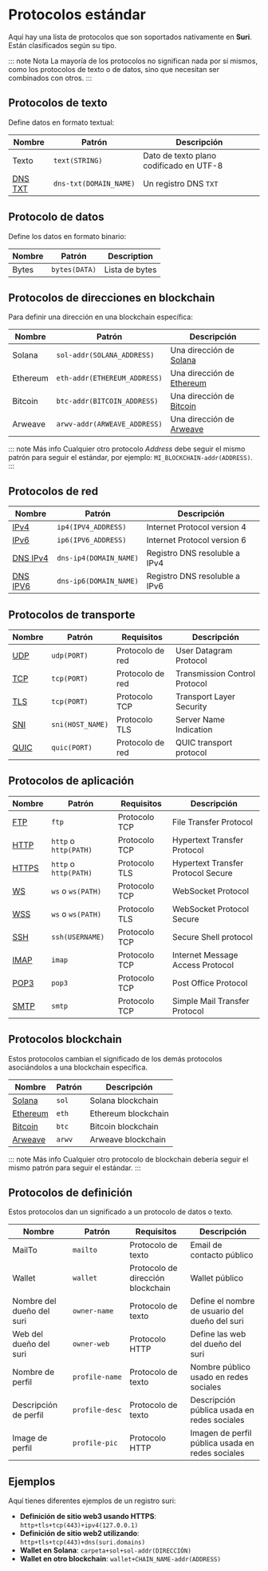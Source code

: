 <style>
td > code {
    white-space: nowrap;
}
</style>

# Protocolos estándar

Aquí hay una lista de protocolos que son soportados nativamente en **Suri**. Están clasificados según su tipo.

::: note Nota
La mayoría de los protocolos no significan nada por sí mismos, como los protocolos de texto o de datos, sino que
necesitan ser combinados con otros.
:::

## Protocolos de texto

Define datos en formato textual:

| Nombre         | Patrón                 | Descripción                             |
|----------------|------------------------|-----------------------------------------|
| Texto          | `text(STRING)`         | Dato de texto plano codificado en UTF-8 |
| [DNS TXT][DNS] | `dns-txt(DOMAIN_NAME)` | Un registro DNS `TXT`                   |

## Protocolo de datos

Define los datos en formato binario:

| Nombre | Patrón        | Description    |
|--------|---------------|----------------|
| Bytes  | `bytes(DATA)` | Lista de bytes |

## Protocolos de direcciones en blockchain

Para definir una dirección en una blockchain específica:

| Nombre   | Patrón                       | Descripción                 |
|----------|------------------------------|-----------------------------|
| Solana   | `sol-addr(SOLANA_ADDRESS)`   | Una dirección de [Solana]   |
| Ethereum | `eth-addr(ETHEREUM_ADDRESS)` | Una dirección de [Ethereum] |
| Bitcoin  | `btc-addr(BITCOIN_ADDRESS)`  | Una dirección de [Bitcoin]  |
| Arweave  | `arwv-addr(ARWEAVE_ADDRESS)` | Una dirección de [Arweave]  |

::: note Más info
Cualquier otro protocolo _Address_ debe seguir el mismo patrón para seguir el estándar, por
ejemplo: `MI_BLOCKCHAIN-addr(ADDRESS)`.
:::

## Protocolos de red

| Nombre          | Patrón                 | Descripción                   |
|-----------------|------------------------|-------------------------------|
| [IPv4]          | `ip4(IPV4_ADDRESS)`    | Internet Protocol version 4   |
| [IPv6]          | `ip6(IPV6_ADDRESS)`    | Internet Protocol version 6   |
| [DNS IPv4][DNS] | `dns-ip4(DOMAIN_NAME)` | Registro DNS resoluble a IPv4 |
| [DNS IPV6][DNS] | `dns-ip6(DOMAIN_NAME)` | Registro DNS resoluble a IPv6 |

## Protocolos de transporte

| Nombre | Patrón           | Requisitos       | Descripción                   |
|--------|------------------|------------------|-------------------------------|
| [UDP]  | `udp(PORT)`      | Protocolo de red | User Datagram Protocol        |
| [TCP]  | `tcp(PORT)`      | Protocolo de red | Transmission Control Protocol |
| [TLS]  | `tcp(PORT)`      | Protocolo TCP    | Transport Layer Security      |
| [SNI]  | `sni(HOST_NAME)` | Protocolo TLS    | Server Name Indication        |
| [QUIC] | `quic(PORT)`     | Protocolo de red | QUIC transport protocol       |

## Protocolos de aplicación

| Nombre  | Patrón                | Requisitos    | Descripción                        |
|---------|-----------------------|---------------|------------------------------------|
| [FTP]   | `ftp`                 | Protocolo TCP | File Transfer Protocol             |
| [HTTP]  | `http` o `http(PATH)` | Protocolo TCP | Hypertext Transfer Protocol        |
| [HTTPS] | `http` o `http(PATH)` | Protocolo TLS | Hypertext Transfer Protocol Secure |
| [WS]    | `ws` o `ws(PATH)`     | Protocolo TCP | WebSocket Protocol                 |
| [WSS]   | `ws` o `ws(PATH)`     | Protocolo TLS | WebSocket Protocol Secure          |
| [SSH]   | `ssh(USERNAME)`       | Protocolo TCP | Secure Shell protocol              |
| [IMAP]  | `imap`                | Protocolo TCP | Internet Message Access Protocol   |
| [POP3]  | `pop3`                | Protocolo TCP | Post Office Protocol               |
| [SMTP]  | `smtp`                | Protocolo TCP | Simple Mail Transfer Protocol      |

## Protocolos blockchain

Estos protocolos cambian el significado de los demás protocolos asociándolos a una blockchain específica.

| Nombre     | Patrón | Descripción         |
|------------|--------|---------------------|
| [Solana]   | `sol`  | Solana blockchain   |
| [Ethereum] | `eth`  | Ethereum blockchain |
| [Bitcoin]  | `btc`  | Bitcoin blockchain  |
| [Arweave]  | `arwv` | Arweave blockchain  |

::: note Más info
Cualquier otro protocolo de blockchain debería seguir el mismo patrón para seguir el estándar.
:::

## Protocolos de definición

Estos protocolos dan un significado a un protocolo de datos o texto.

| Nombre                    | Patrón         | Requisitos                        | Descripción                                       |
|---------------------------|----------------|-----------------------------------|---------------------------------------------------|
| MailTo                    | `mailto`       | Protocolo de texto                | Email de contacto público                         |
| Wallet                    | `wallet`       | Protocolo de dirección blockchain | Wallet público                                    |
| Nombre del dueño del suri | `owner-name`   | Protocolo de texto                | Define el nombre de usuario del dueño del suri    |
| Web del dueño del suri    | `owner-web`    | Protocolo HTTP                    | Define las web del dueño del suri                 |
| Nombre de perfil          | `profile-name` | Protocolo de texto                | Nombre público usado en redes sociales            |
| Descripción de perfil     | `profile-desc` | Protocolo de texto                | Descripción pública usada en redes sociales       |
| Image de perfil           | `profile-pic`  | Protocolo HTTP                    | Imagen de perfil pública usada en redes sociales  |

## Ejemplos

Aquí tienes diferentes ejemplos de un registro suri:

- **Definición de sitio web3 usando HTTPS**: `http+tls+tcp(443)+ipv4(127.0.0.1)`
- **Definición de sitio web2 utilizando**: `http+tls+tcp(443)+dns(suri.domains)`
- **Wallet en Solana**: `carpeta+sol+sol-addr(DIRECCIÓN)`
- **Wallet en otro blockchain**: `wallet+CHAIN_NAME-addr(ADDRESS)`

[IPv4]: https://es.wikipedia.org/wiki/IPv4

[IPv6]: https://es.wikipedia.org/wiki/IPv6

[DNS]: https://es.wikipedia.org/wiki/Sistema_de_nombres_de_dominio

[UDP]: https://es.wikipedia.org/wiki/User_Datagram_Protocol

[TCP]: https://es.wikipedia.org/wiki/Transmission_Control_Protocol

[QUIC]: https://es.wikipedia.org/wiki/QUIC

[TLS]: https://es.wikipedia.org/wiki/Transport_Layer_Security

[SNI]: https://es.wikipedia.org/wiki/Server_Name_Indication

[FTP]: https://es.wikipedia.org/wiki/File_Transfer_Protocol

[HTTP]: https://es.wikipedia.org/wiki/Hypertext_Transfer_Protocol

[HTTPS]: https://es.wikipedia.org/wiki/HTTPS

[WS]: https://es.wikipedia.org/wiki/WebSocket

[WSS]: https://es.wikipedia.org/wiki/WebSocket

[SSH]: https://es.wikipedia.org/wiki/Secure_Shell

[IMAP]: https://es.wikipedia.org/wiki/Internet_Message_Access_Protocol

[POP3]: https://es.wikipedia.org/wiki/Post_Office_Protocol

[SMTP]: https://es.wikipedia.org/wiki/Simple_Mail_Transfer_Protocol

[Solana]: https://solana.com/

[Ethereum]: https://ethereum.org/

[Bitcoin]: https://bitcoin.org/

[Arweave]: https://www.arweave.org/